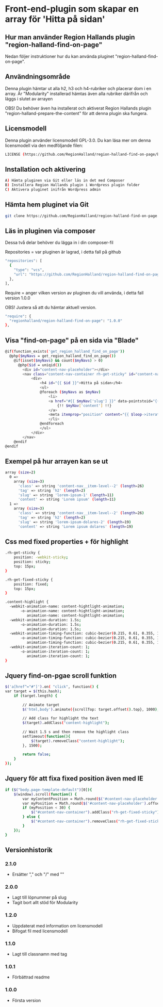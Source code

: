 # Front-end-plugin som skapar en array för 'Hitta på sidan'

## Hur man använder Region Hallands plugin "region-halland-find-on-page"

Nedan följer instruktioner hur du kan använda pluginet "region-halland-find-on-page".


## Användningsområde

Denna plugin hämtar ut alla h2, h3 och h4-rubriker och placerar dom i en array.
Är "Modularity" installerad hämtas även alla rubriker därifrån och läggs i slutet av arrayen

OBS! Du behöver även ha installerat och aktiverat Region Hallands plugin "region-halland-prepare-the-content" för att denna plugin ska fungera.


## Licensmodell

Denna plugin använder licensmodell GPL-3.0. Du kan läsa mer om denna licensmodell via den medföljande filen:
```sh
LICENSE (https://github.com/RegionHalland/region-halland-find-on-page/blob/master/LICENSE)
```

## Installation och aktivering

```sh
A) Hämta pluginen via Git eller läs in det med Composer
B) Installera Region Hallands plugin i Wordpress plugin folder
C) Aktivera pluginet inifrån Wordpress admin
```


## Hämta hem pluginet via Git

```sh
git clone https://github.com/RegionHalland/region-halland-find-on-page.git
```


## Läs in pluginen via composer

Dessa två delar behöver du lägga in i din composer-fil

Repositories = var pluginen är lagrad, i detta fall på github

```sh
"repositories": [
  {
    "type": "vcs",
    "url": "https://github.com/RegionHalland/region-halland-find-on-page.git"
  },
],
```
Require = anger vilken version av pluginen du vill använda, i detta fall version 1.0.0

OBS! Justera så att du hämtar aktuell version.

```sh
"require": {
  "regionhalland/region-halland-find-on-page": "1.0.0"
},
```


## Visa "find-on-page" på en sida via "Blade"

```sh
@if(function_exists('get_region_halland_find_on_page'))
  @php($myNavs = get_region_halland_find_on_page())
    @if(isset($myNavs) && count($myNavs) > 0)
      @php($id = uniqid())
        <div id="content-nav-placeholder"></div>
        <nav class="content-nav-container rh-get-sticky" id="content-nav-container">
            <div>
                <h4 id="{{ $id }}">Hitta på sidan</h4>
                <ul>
                @foreach ($myNavs as $myNav)
                    <li>
                    <a href="#{{ $myNav['slug'] }}" data-pointstoid="{{ $myNav['slug'] }}">
                        {!! $myNav['content'] !!}
                    </a>
                    <meta itemprop="position" content="{{ $loop->iteration }}" />
                    </li>
                @endforeach
                </ul>
            </div>
        </nav>
    @endif
@endif
```


## Exempel på hur arrayen kan se ut

```sh
array (size=2)
  0 => 
    array (size=3)
      'class' => string 'content-nav__item-level--2' (length=26)
      'tag' => string 'h2' (length=2)
      'slug' => string 'lorem-ipsum-1' (length=11)
      'content' => string 'Lorem ipsum' (length=11)
  1 => 
    array (size=3)
      'class' => string 'content-nav__item-level--2' (length=26)
      'tag' => string 'h2' (length=2)
      'slug' => string 'lorem-ipsum-dolares-2' (length=19)
      'content' => string 'Lorem ipsum dolares' (length=19)
```


## Css med fixed properties + för highlight

```sh
.rh-get-sticky {
    position: -webkit-sticky;
    position: sticky;
    top: 15px;
}

.rh-get-fixed-sticky {
    position: fixed;
    top: 15px;
}

.content-highlight {
  -webkit-animation-name: content-hightlight-animation;
       -o-animation-name: content-hightlight-animation;
          animation-name: content-hightlight-animation;
  -webkit-animation-duration: 1.5s;
       -o-animation-duration: 1.5s;
          animation-duration: 1.5s;
  -webkit-animation-timing-function: cubic-bezier(0.215, 0.61, 0.355, 1);
       -o-animation-timing-function: cubic-bezier(0.215, 0.61, 0.355, 1);
          animation-timing-function: cubic-bezier(0.215, 0.61, 0.355, 1);
  -webkit-animation-iteration-count: 1;
       -o-animation-iteration-count: 1;
          animation-iteration-count: 1;
}
```


## Jquery find-on-pgae scroll funktion

```sh
$('a[href^="#"]').on( "click", function() {
var target = $(this.hash);
    if (target.length) {
        
        // Animate target
        $('html,body').animate({scrollTop: target.offset().top}, 1000);
        
        // Add class for highlight the text
        $(target).addClass("content-highlight");
        
        // Wait 1.5 s and then remove the highlight class
        setTimeout(function(){
            $(target).removeClass("content-highlight");
        }, 1500);
        
        return false;
    }
});
```


## Jquery för att fixa fixed position även med IE

```sh
if ($("body.page-template-default")[0]){
    $(window).scroll(function() {
        var myContentPosition = Math.round($('#content-nav-placeholder').offset().top);
        var myPosition = Math.round($('#content-nav-placeholder').offset().top - $(window).scrollTop());
        if (myPosition < 30) {
            $("#content-nav-container").addClass("rh-get-fixed-sticky");
        } else {
            $("#content-nav-container").removeClass("rh-get-fixed-sticky");
        }
    });   
}
```


## Versionhistorik

### 2.1.0
- Ersätter "," och "/" med ""

### 2.0.0
- Lagt till löpnummer på slug
- Tagit bort allt stöd för Modularity

### 1.2.0
- Uppdaterat med information om licensmodell
- Bifogat fil med licensmodell

### 1.1.0
- Lagt till classnamn med tag

### 1.0.1
- Förbättrad readme

### 1.0.0
- Första version
